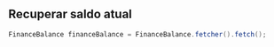 ## Recuperar saldo atual
```java
FinanceBalance financeBalance = FinanceBalance.fetcher().fetch();
```